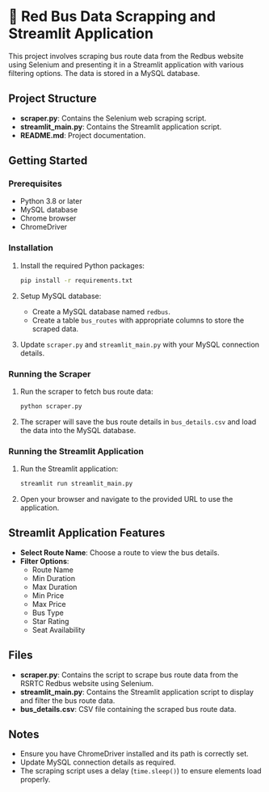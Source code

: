 # 🚌 Red Bus Data Scrapping and Streamlit Application

This project involves scraping bus route data from the Redbus website using Selenium and presenting it in a Streamlit application with various filtering options. The data is stored in a MySQL database.

## Project Structure

- **scraper.py**: Contains the Selenium web scraping script.
- **streamlit_main.py**: Contains the Streamlit application script.
- **README.md**: Project documentation.

## Getting Started

### Prerequisites

- Python 3.8 or later
- MySQL database
- Chrome browser
- ChromeDriver

### Installation


1. Install the required Python packages:
    ```sh
    pip install -r requirements.txt
    ```

2. Setup MySQL database:

    - Create a MySQL database named `redbus`.
    - Create a table `bus_routes` with appropriate columns to store the scraped data.

3. Update `scraper.py` and `streamlit_main.py` with your MySQL connection details.

### Running the Scraper

1. Run the scraper to fetch bus route data:
    ```sh
    python scraper.py
    ```

2. The scraper will save the bus route details in `bus_details.csv` and load the data into the MySQL database.

### Running the Streamlit Application

1. Run the Streamlit application:
    ```sh
    streamlit run streamlit_main.py
    ```

2. Open your browser and navigate to the provided URL to use the application.

## Streamlit Application Features

- **Select Route Name**: Choose a route to view the bus details.
- **Filter Options**:
    - Route Name
    - Min Duration
    - Max Duration
    - Min Price
    - Max Price
    - Bus Type
    - Star Rating
    - Seat Availability

## Files

- **scraper.py**: Contains the script to scrape bus route data from the RSRTC Redbus website using Selenium.
- **streamlit_main.py**: Contains the Streamlit application script to display and filter the bus route data.
- **bus_details.csv**: CSV file containing the scraped bus route data.
## Notes


- Ensure you have ChromeDriver installed and its path is correctly set.
- Update MySQL connection details as required.
- The scraping script uses a delay (`time.sleep()`) to ensure elements load properly.



